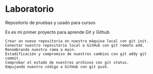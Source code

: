 # Laboratorio
Repositorio de pruebas y usado para cursos

Es es mi primer proyecto para aprende Git y Github


    Crear un nuevo repositorio en nuestra máquina local con git init.
    Conectar nuestro repositorio local a GitHub con git remote add.
    Renombrando nuestra rama a main.
    Estadificación y compromiso de nuestros cambios con git addy git commit.
    Comprobar el estado de nuestros archivos con git status.
    Empujando nuestro código a GitHub con git push.
